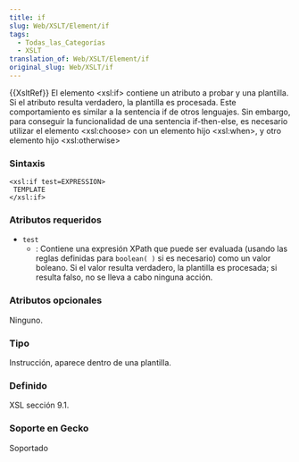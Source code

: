 ```yaml
---
title: if
slug: Web/XSLT/Element/if
tags:
  - Todas_las_Categorías
  - XSLT
translation_of: Web/XSLT/Element/if
original_slug: Web/XSLT/if
---
```

{{XsltRef}}
El elemento \<xsl:if> contiene un atributo a probar y una plantilla. Si el atributo resulta verdadero, la plantilla es procesada. Este comportamiento es similar a la sentencia if de otros lenguajes. Sin embargo, para conseguir la funcionalidad de una sentencia if-then-else, es necesario utilizar el elemento \<xsl:choose> con un elemento hijo \<xsl:when>, y otro elemento hijo \<xsl:otherwise>

### Sintaxis

    <xsl:if test=EXPRESSION>
     TEMPLATE
    </xsl:if>

### Atributos requeridos

- `test`
  - : Contiene una expresión XPath que puede ser evaluada (usando las reglas definidas para `boolean( )` si es necesario) como un valor boleano. Si el valor resulta verdadero, la plantilla es procesada; si resulta falso, no se lleva a cabo ninguna acción.

### Atributos opcionales

Ninguno.

### Tipo

Instrucción, aparece dentro de una plantilla.

### Definido

XSL sección 9.1.

### Soporte en Gecko

Soportado
